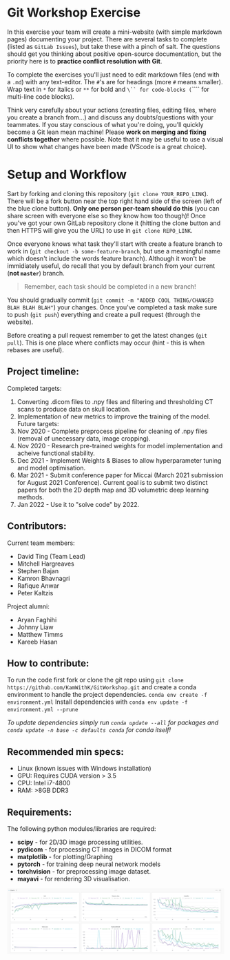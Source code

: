 # Git Workshop Exercise
In this exercise your team will create a mini-website (with simple markdown pages) documenting your project.
There are several tasks to complete (listed as `GitLab Issues`), but take these with a pinch of salt.
The questions should get you thinking about positive open-source documentation, but the priority here is to **practice conflict resolution with Git**.

To complete the exercises you'll just need to edit markdown files (end with a `.md`) with any text-editor.
The `#`'s are for headings (more `#` means smaller).
Wrap text in `*` for italics or `**` for bold and `\`` for code-blocks (`\`\`\`` for multi-line code blocks).

Think very carefully about your actions (creating files, editing files, where you create a branch from...) and discuss any doubts/questions with your teammates.
If you stay conscious of what you're doing, you'll quickly become a Git lean mean machine!
Please **work on merging and fixing conflicts together** where possible.
Note that it may be useful to use a visual UI to show what changes have been made (VScode is a great choice).

# Setup and Workflow
Sart by forking and cloning this repository (`git clone YOUR_REPO_LINK`).
There will be a fork button near the top right hand side of the screen (left of the blue clone button).
**Only one person per-team should do this** (you can share screen with everyone else so they know how too though)!
Once you've got your own GitLab repository clone it (hitting the clone button and then HTTPS will give you the URL) to use in `git clone REPO_LINK`.

Once everyone knows what task they'll start with create a feature branch to work in (`git checkout -b some-feature-branch`, but use a meaningful name which doesn't include the words feature branch).
Although it won't be immidiately useful, do recall that you by default branch from your current (**not `master`**) branch.

> Remember, each task should be completed in a new branch!

You should gradually commit (`git commit -m "ADDED COOL THING/CHANGED BLAH BLAH BLAH"`) your changes.
Once you've completed a task make sure to push (`git push`) everything and create a pull request (through the website).

Before creating a pull request remember to get the latest changes (`git pull`).
This is one place where conflicts may occur (hint - this is when rebases are useful).

## Project timeline:
Completed targets:
1. Converting .dicom files to .npy files and filtering and thresholding CT scans to produce data on skull location.
2. Implementation of new metrics to improve the training of the model.
Future targets:
1. Nov 2020 - Complete preprocess pipeline for cleaning of .npy files (removal of unecessary data, image cropping).
2. Nov 2020 - Research pre-trained weights for model implementation and acheive functional stability.
3. Dec 2021 - Implement Weights & Biases to allow hyperparameter tuning and model optimisation.
4. Mar 2021 - Submit conference paper for Miccai (March 2021 submission for August 2021 Conference). Current goal is to submit two distinct papers for both the 2D depth map and 3D volumetric deep learning methods.
5. Jan 2022 - Use it to "solve code" by 2022.

## Contributors:
 Current team members:
 - David Ting (Team Lead)
 - Mitchell Hargreaves
 - Stephen Bajan
 - Kamron Bhavnagri
 - Rafique Anwar
 - Peter Kaltzis

 Project alumni:
 - Aryan Faghihi
 - Johnny Liaw
 - Matthew Timms
 - Kareeb Hasan

 ## How to contribute:
 To run the code first fork or clone the git repo using
 `git clone https://github.com/KamWithK/GitWorkshop.git`
and create a conda environment to handle the project dependencies.
`conda env create -f environment.yml`
Install dependencies with
`conda env update -f environment.yml --prune`

*To update dependencies simply run `conda update --all` for packages and `conda update -n base -c defaults conda` for conda itself!*

## Recommended min specs:
- Linux (known issues with Windows installation)
- GPU: Requires CUDA version > 3.5
- CPU: Intel i7-4800
- RAM: >8GB DDR3

## Requirements:

The following python modules/libraries are required:

- **scipy** - for 2D/3D image processing utilities. 
- **pydicom** - for processing CT images in DICOM format
- **matplotlib** - for plotting/Graphing
- **pytorch** - for training deep neural network models
- **torchvision** - for preprocessing image dataset.
- **mayavi** - for rendering 3D visualisation.

![Image of generator results](./Results/GeneratorResults.png)

